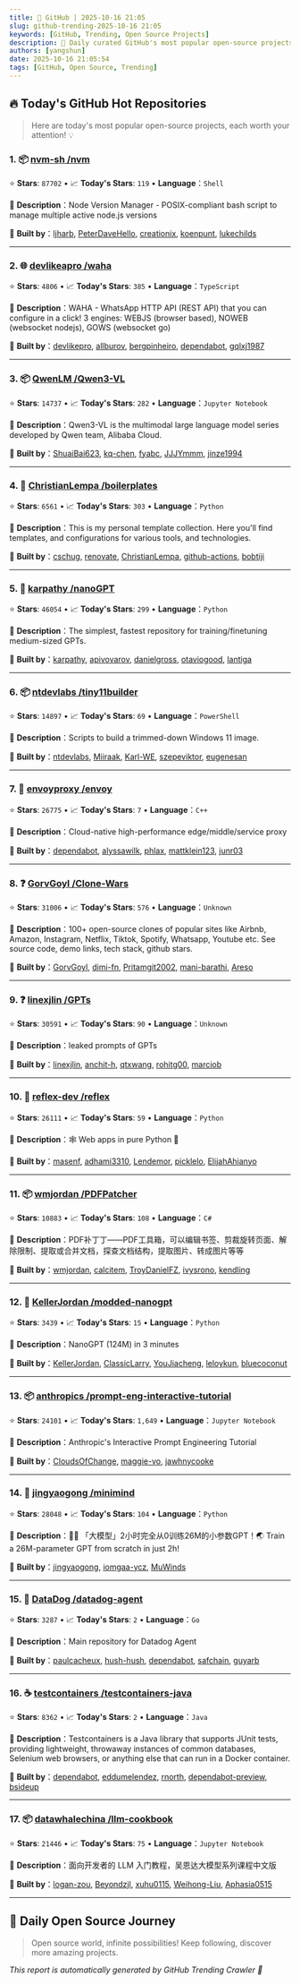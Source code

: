 ```yaml
---
title: 🚀 GitHub | 2025-10-16 21:05
slug: github-trending-2025-10-16 21:05
keywords: [GitHub, Trending, Open Source Projects]
description: 🌟 Daily curated GitHub's most popular open-source projects to help you stay on the pulse of technology!
authors: [yangshun]
date: 2025-10-16 21:05:54
tags: [GitHub, Open Source, Trending]
---
```


## 🔥 Today's GitHub Hot Repositories

> Here are today's most popular open-source projects, each worth your attention! 💡

### 1. 📦 [nvm-sh /nvm](https://github.com/nvm-sh/nvm)

⭐ **Stars**: `87702`   •   📈 **Today's Stars**: `119`   •   **Language**：`Shell`

📝 **Description**：Node Version Manager - POSIX-compliant bash script to manage multiple active node.js versions

🤝 **Built by**：[ljharb](https://github.com/ljharb), [PeterDaveHello](https://github.com/PeterDaveHello), [creationix](https://github.com/creationix), [koenpunt](https://github.com/koenpunt), [lukechilds](https://github.com/lukechilds)

---

### 2. 🌐 [devlikeapro /waha](https://github.com/devlikeapro/waha)

⭐ **Stars**: `4806`   •   📈 **Today's Stars**: `385`   •   **Language**：`TypeScript`

📝 **Description**：WAHA - WhatsApp HTTP API (REST API) that you can configure in a click! 3 engines: WEBJS (browser based), NOWEB (websocket nodejs), GOWS (websocket go)

🤝 **Built by**：[devlikepro](https://github.com/devlikepro), [allburov](https://github.com/allburov), [bergpinheiro](https://github.com/bergpinheiro), [dependabot](https://github.com/dependabot), [gqlxj1987](https://github.com/gqlxj1987)

---

### 3. 📦 [QwenLM /Qwen3-VL](https://github.com/QwenLM/Qwen3-VL)

⭐ **Stars**: `14737`   •   📈 **Today's Stars**: `282`   •   **Language**：`Jupyter Notebook`

📝 **Description**：Qwen3-VL is the multimodal large language model series developed by Qwen team, Alibaba Cloud.

🤝 **Built by**：[ShuaiBai623](https://github.com/ShuaiBai623), [kq-chen](https://github.com/kq-chen), [fyabc](https://github.com/fyabc), [JJJYmmm](https://github.com/JJJYmmm), [jinze1994](https://github.com/jinze1994)

---

### 4. 🐍 [ChristianLempa /boilerplates](https://github.com/ChristianLempa/boilerplates)

⭐ **Stars**: `6561`   •   📈 **Today's Stars**: `303`   •   **Language**：`Python`

📝 **Description**：This is my personal template collection. Here you'll find templates, and configurations for various tools, and technologies.

🤝 **Built by**：[cschug](https://github.com/cschug), [renovate](https://github.com/renovate), [ChristianLempa](https://github.com/ChristianLempa), [github-actions](https://github.com/github-actions), [bobtiji](https://github.com/bobtiji)

---

### 5. 🐍 [karpathy /nanoGPT](https://github.com/karpathy/nanoGPT)

⭐ **Stars**: `46054`   •   📈 **Today's Stars**: `299`   •   **Language**：`Python`

📝 **Description**：The simplest, fastest repository for training/finetuning medium-sized GPTs.

🤝 **Built by**：[karpathy](https://github.com/karpathy), [apivovarov](https://github.com/apivovarov), [danielgross](https://github.com/danielgross), [otaviogood](https://github.com/otaviogood), [lantiga](https://github.com/lantiga)

---

### 6. 📦 [ntdevlabs /tiny11builder](https://github.com/ntdevlabs/tiny11builder)

⭐ **Stars**: `14897`   •   📈 **Today's Stars**: `69`   •   **Language**：`PowerShell`

📝 **Description**：Scripts to build a trimmed-down Windows 11 image.

🤝 **Built by**：[ntdevlabs](https://github.com/ntdevlabs), [Miiraak](https://github.com/Miiraak), [Karl-WE](https://github.com/Karl-WE), [szepeviktor](https://github.com/szepeviktor), [eugenesan](https://github.com/eugenesan)

---

### 7. 🔧 [envoyproxy /envoy](https://github.com/envoyproxy/envoy)

⭐ **Stars**: `26775`   •   📈 **Today's Stars**: `7`   •   **Language**：`C++`

📝 **Description**：Cloud-native high-performance edge/middle/service proxy

🤝 **Built by**：[dependabot](https://github.com/dependabot), [alyssawilk](https://github.com/alyssawilk), [phlax](https://github.com/phlax), [mattklein123](https://github.com/mattklein123), [junr03](https://github.com/junr03)

---

### 8. ❓ [GorvGoyl /Clone-Wars](https://github.com/GorvGoyl/Clone-Wars)

⭐ **Stars**: `31006`   •   📈 **Today's Stars**: `576`   •   **Language**：`Unknown`

📝 **Description**：100+ open-source clones of popular sites like Airbnb, Amazon, Instagram, Netflix, Tiktok, Spotify, Whatsapp, Youtube etc. See source code, demo links, tech stack, github stars.

🤝 **Built by**：[GorvGoyl](https://github.com/GorvGoyl), [dimi-fn](https://github.com/dimi-fn), [Pritamgit2002](https://github.com/Pritamgit2002), [mani-barathi](https://github.com/mani-barathi), [Areso](https://github.com/Areso)

---

### 9. ❓ [linexjlin /GPTs](https://github.com/linexjlin/GPTs)

⭐ **Stars**: `30591`   •   📈 **Today's Stars**: `90`   •   **Language**：`Unknown`

📝 **Description**：leaked prompts of GPTs

🤝 **Built by**：[linexjlin](https://github.com/linexjlin), [anchit-h](https://github.com/anchit-h), [qtxwang](https://github.com/qtxwang), [rohitg00](https://github.com/rohitg00), [marciob](https://github.com/marciob)

---

### 10. 🐍 [reflex-dev /reflex](https://github.com/reflex-dev/reflex)

⭐ **Stars**: `26111`   •   📈 **Today's Stars**: `59`   •   **Language**：`Python`

📝 **Description**：🕸️ Web apps in pure Python 🐍

🤝 **Built by**：[masenf](https://github.com/masenf), [adhami3310](https://github.com/adhami3310), [Lendemor](https://github.com/Lendemor), [picklelo](https://github.com/picklelo), [ElijahAhianyo](https://github.com/ElijahAhianyo)

---

### 11. 📦 [wmjordan /PDFPatcher](https://github.com/wmjordan/PDFPatcher)

⭐ **Stars**: `10883`   •   📈 **Today's Stars**: `108`   •   **Language**：`C#`

📝 **Description**：PDF补丁丁——PDF工具箱，可以编辑书签、剪裁旋转页面、解除限制、提取或合并文档，探查文档结构，提取图片、转成图片等等

🤝 **Built by**：[wmjordan](https://github.com/wmjordan), [calcitem](https://github.com/calcitem), [TroyDanielFZ](https://github.com/TroyDanielFZ), [ivysrono](https://github.com/ivysrono), [kendling](https://github.com/kendling)

---

### 12. 🐍 [KellerJordan /modded-nanogpt](https://github.com/KellerJordan/modded-nanogpt)

⭐ **Stars**: `3439`   •   📈 **Today's Stars**: `15`   •   **Language**：`Python`

📝 **Description**：NanoGPT (124M) in 3 minutes

🤝 **Built by**：[KellerJordan](https://github.com/KellerJordan), [ClassicLarry](https://github.com/ClassicLarry), [YouJiacheng](https://github.com/YouJiacheng), [leloykun](https://github.com/leloykun), [bluecoconut](https://github.com/bluecoconut)

---

### 13. 📦 [anthropics /prompt-eng-interactive-tutorial](https://github.com/anthropics/prompt-eng-interactive-tutorial)

⭐ **Stars**: `24101`   •   📈 **Today's Stars**: `1,649`   •   **Language**：`Jupyter Notebook`

📝 **Description**：Anthropic's Interactive Prompt Engineering Tutorial

🤝 **Built by**：[CloudsOfChange](https://github.com/CloudsOfChange), [maggie-vo](https://github.com/maggie-vo), [jawhnycooke](https://github.com/jawhnycooke)

---

### 14. 🐍 [jingyaogong /minimind](https://github.com/jingyaogong/minimind)

⭐ **Stars**: `28048`   •   📈 **Today's Stars**: `104`   •   **Language**：`Python`

📝 **Description**：🚀🚀 「大模型」2小时完全从0训练26M的小参数GPT！🌏 Train a 26M-parameter GPT from scratch in just 2h!

🤝 **Built by**：[jingyaogong](https://github.com/jingyaogong), [iomgaa-ycz](https://github.com/iomgaa-ycz), [MuWinds](https://github.com/MuWinds)

---

### 15. 🚦 [DataDog /datadog-agent](https://github.com/DataDog/datadog-agent)

⭐ **Stars**: `3287`   •   📈 **Today's Stars**: `2`   •   **Language**：`Go`

📝 **Description**：Main repository for Datadog Agent

🤝 **Built by**：[paulcacheux](https://github.com/paulcacheux), [hush-hush](https://github.com/hush-hush), [dependabot](https://github.com/dependabot), [safchain](https://github.com/safchain), [guyarb](https://github.com/guyarb)

---

### 16. ☕ [testcontainers /testcontainers-java](https://github.com/testcontainers/testcontainers-java)

⭐ **Stars**: `8362`   •   📈 **Today's Stars**: `2`   •   **Language**：`Java`

📝 **Description**：Testcontainers is a Java library that supports JUnit tests, providing lightweight, throwaway instances of common databases, Selenium web browsers, or anything else that can run in a Docker container.

🤝 **Built by**：[dependabot](https://github.com/dependabot), [eddumelendez](https://github.com/eddumelendez), [rnorth](https://github.com/rnorth), [dependabot-preview](https://github.com/dependabot-preview), [bsideup](https://github.com/bsideup)

---

### 17. 📦 [datawhalechina /llm-cookbook](https://github.com/datawhalechina/llm-cookbook)

⭐ **Stars**: `21446`   •   📈 **Today's Stars**: `75`   •   **Language**：`Jupyter Notebook`

📝 **Description**：面向开发者的 LLM 入门教程，吴恩达大模型系列课程中文版

🤝 **Built by**：[logan-zou](https://github.com/logan-zou), [Beyondzjl](https://github.com/Beyondzjl), [xuhu0115](https://github.com/xuhu0115), [Weihong-Liu](https://github.com/Weihong-Liu), [Aphasia0515](https://github.com/Aphasia0515)

---

## 🌈 Daily Open Source Journey

> Open source world, infinite possibilities! Keep following, discover more amazing projects.

*This report is automatically generated by GitHub Trending Crawler 🤖*
